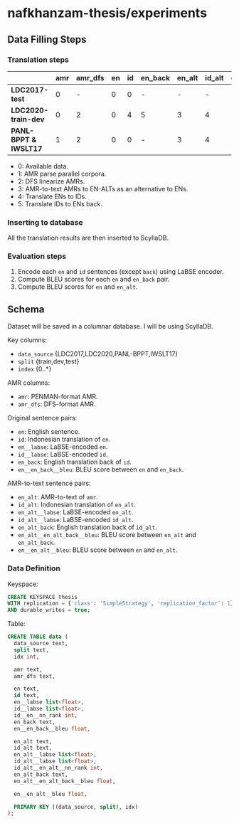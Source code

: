 # nafkhanzam-thesis/experiments

## Data Filling Steps

### Translation steps

|                         | **amr** | **amr_dfs** | **en** | **id** | **en_back** | **en_alt** | **id_alt** | **en_alt_back** |
| ----------------------- | ------- | ----------- | ------ | ------ | ----------- | ---------- | ---------- | --------------- |
| **LDC2017-test**        | 0       | -           | 0      | 0      | -           | -          | -          | -               |
| **LDC2020-train-dev**   | 0       | 2           | 0      | 4      | 5           | 3          | 4          | 5               |
| **PANL-BPPT & IWSLT17** | 1       | 2           | 0      | 0      | -           | 3          | 4          | 5               |

- 0: Available data.
- 1: AMR parse parallel corpora.
- 2: DFS linearize AMRs.
- 3: AMR-to-text AMRs to EN-ALTs as an alternative to ENs.
- 4: Translate ENs to IDs.
- 5: Translate IDs to ENs back.

### Inserting to database

All the translation results are then inserted to ScyllaDB.

### Evaluation steps

1. Encode each `en` and `id` sentences (except `back`) using LaBSE encoder.
2. Compute BLEU scores for each `en` and `en_back` pair.
3. Compute BLEU scores for `en` and `en_alt`.

## Schema

Dataset will be saved in a columnar database.
I will be using ScyllaDB.

Key columns:

- `data_source` {LDC2017,LDC2020,PANL-BPPT,IWSLT17}
- `split` {train,dev,test}
- `index` {0..*}

AMR columns:

- `amr`: PENMAN-format AMR.
- `amr_dfs`: DFS-format AMR.

Original sentence pairs:

- `en`: English sentence.
- `id`: Indonesian translation of `en`.
- `en__labse`: LaBSE-encoded `en`.
- `id__labse`: LaBSE-encoded `id`.
- `en_back`: English translation back of `id`.
- `en__en_back__bleu`: BLEU score between `en` and `en_back`.

AMR-to-text sentence pairs:

- `en_alt`: AMR-to-text of `amr`.
- `id_alt`: Indonesian translation of `en_alt`.
- `en_alt__labse`: LaBSE-encoded `en_alt`.
- `id_alt__labse`: LaBSE-encoded `id_alt`.
- `en_alt_back`: English translation back of `id_alt`.
- `en_alt__en_alt_back__bleu`: BLEU score between `en_alt` and `en_alt_back`.
- `en__en_alt__bleu`: BLEU score between `en` and `en_alt`.

### Data Definition

Keyspace:

```sql
CREATE KEYSPACE thesis
WITH replication = {'class': 'SimpleStrategy', 'replication_factor': 1}
AND durable_writes = true;
```

Table:

```sql
CREATE TABLE data (
  data_source text,
  split text,
  idx int,

  amr text,
  amr_dfs text,

  en text,
  id text,
  en__labse list<float>,
  id__labse list<float>,
  id__en__nn_rank int,
  en_back text,
  en__en_back__bleu float,

  en_alt text,
  id_alt text,
  en_alt__labse list<float>,
  id_alt__labse list<float>,
  id_alt__en_alt__nn_rank int,
  en_alt_back text,
  en_alt__en_alt_back__bleu float,

  en__en_alt__bleu float,

  PRIMARY KEY ((data_source, split), idx)
);
```
